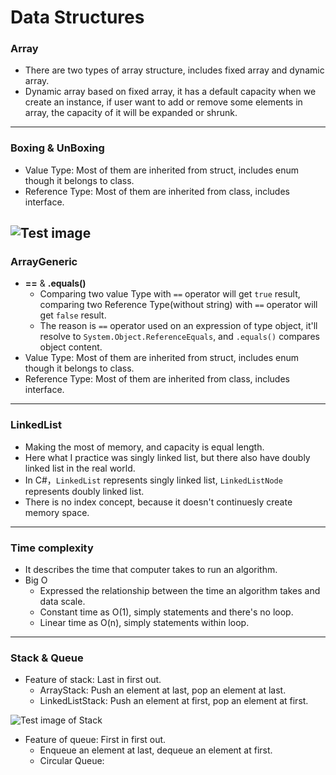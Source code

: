 # Data Structures
### Array
* There are two types of array structure, includes fixed array and dynamic array.
* Dynamic array based on fixed array, it has a default capacity when we create an instance, if user want to add or remove some elements in array, the capacity of it will be
expanded or shrunk.
---
### Boxing & UnBoxing
* Value Type: Most of them are inherited from struct, includes enum though it belongs to class.
* Reference Type: Most of them are inherited from class, includes interface.

![Test image](https://i.ibb.co/jwwR72F/test.png "Test image")
---
### ArrayGeneric
* **==** & **.equals()**
  * Comparing two value Type with `==` operator will get `true` result, comparing two Reference Type(without string) with `==` operator will get `false` result.
  * The reason is `==` operator used on an expression of type object, it'll resolve to `System.Object.ReferenceEquals`, and `.equals()` compares object content.
* Value Type: Most of them are inherited from struct, includes enum though it belongs to class.
* Reference Type: Most of them are inherited from class, includes interface.
---
### LinkedList
* Making the most of memory, and capacity is equal length.
* Here what I practice was singly linked list, but there also have doubly linked list in the real world.
* In C#，`LinkedList` represents singly linked list,  `LinkedListNode` represents doubly linked list.
* There is no index concept, because it doesn't continuesly create memory space.
---
### Time complexity
* It describes the time that computer takes to run an algorithm.
* Big O
  * Expressed the relationship between the time an algorithm takes and data scale.
  * Constant time as O(1), simply statements and there's no loop.
  * Linear time as O(n), simply statements within loop.
---
### Stack & Queue
* Feature of stack: Last in first out.
  * ArrayStack: Push an element at last, pop an element at last.
  * LinkedListStack: Push an element at first, pop an element at first.

![Test image of Stack](https://i.ibb.co/7bKhz1r/test.png")

* Feature of queue: First in first out. 
  * Enqueue an element at last, dequeue an element at first.
  * Circular Queue:
